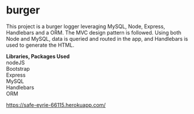 # burger
This project is a burger logger leveraging MySQL, Node, Express, Handlebars and a ORM. The MVC design pattern is followed. Using both Node and MySQL, data is queried and routed in the app, and Handlebars is used to generate the HTML.

<strong>Libraries, Packages Used</strong> <br/>
nodeJS<br/>
Bootstrap<br/>
Express<br/>
MySQL<br/>
Handlebars<br/>
ORM<br/>

https://safe-eyrie-66115.herokuapp.com/
